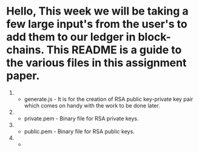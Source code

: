 # Hello, This week we will be taking a few large input's from the user's to add them to our ledger in block-chains. This README is a guide to the various files in this assignment paper.

1) - generate.js - It is for the creation of RSA public key-private key pair which comes on handy with the work to be done later.
2) - private.pem - Binary file for RSA private keys.
3) - public.pem - Binary file for RSA public keys.
4) - 

